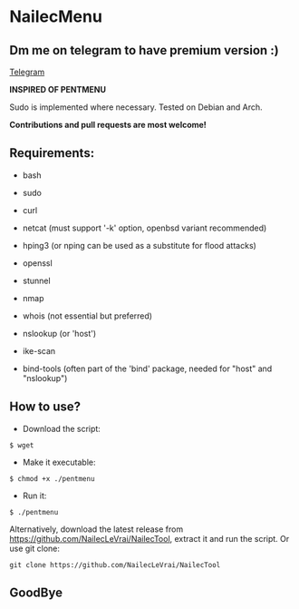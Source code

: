 # NailecMenu
## Dm me on telegram to have premium version :)
[Telegram](t.me/hackingfrance14)

**INSPIRED OF PENTMENU**


Sudo is implemented where necessary.
Tested on Debian and Arch.

**Contributions and pull requests are most welcome!**

## Requirements:

* bash

* sudo 

* curl

* netcat (must support '-k' option, openbsd variant recommended)

* hping3 (or nping can be used as a substitute for flood attacks)

* openssl

* stunnel

* nmap

* whois (not essential but preferred)

* nslookup (or 'host')

* ike-scan

* bind-tools (often part of the 'bind' package, needed for "host" and "nslookup")

## How to use?


- Download the script:

```
$ wget 
```

- Make it executable:

```
$ chmod +x ./pentmenu
```

- Run it:

```
$ ./pentmenu
```

Alternatively, download the latest release from https://github.com/NailecLeVrai/NailecTool, extract it and run the script.
Or use git clone:

```
git clone https://github.com/NailecLeVrai/NailecTool
```

## GoodBye


